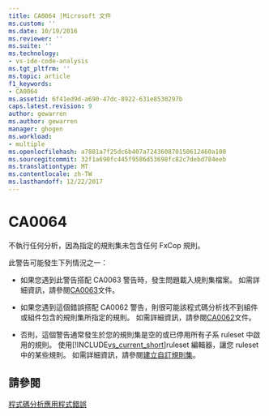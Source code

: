 ```yaml
---
title: CA0064 |Microsoft 文件
ms.custom: ''
ms.date: 10/19/2016
ms.reviewer: ''
ms.suite: ''
ms.technology:
- vs-ide-code-analysis
ms.tgt_pltfrm: ''
ms.topic: article
f1_keywords:
- CA0064
ms.assetid: 6f41ed9d-a690-47dc-8922-631e8530297b
caps.latest.revision: 9
author: gewarren
ms.author: gewarren
manager: ghogen
ms.workload:
- multiple
ms.openlocfilehash: a7881a7f25dc6b407a724360870150612460a100
ms.sourcegitcommit: 32f1a690fc445f9586d53698fc82c7debd784eeb
ms.translationtype: MT
ms.contentlocale: zh-TW
ms.lasthandoff: 12/22/2017
---
```

# <a name="ca0064"></a>CA0064
不執行任何分析，因為指定的規則集未包含任何 FxCop 規則。  
  
 此警告可能發生下列情況之一：  
  
-   如果您遇到此警告搭配 CA0063 警告時，發生問題載入規則集檔案。 如需詳細資訊，請參閱[CA0063](ca0063.md)文件。  
  
-   如果您遇到這個錯誤搭配 CA0062 警告，則很可能該程式碼分析找不到組件或組件包含的規則集所指定的規則。 如需詳細資訊，請參閱[CA0062](ca0062.md)文件。  
  
-   否則，這個警告通常發生於您的規則集是空的或已停用所有子系 ruleset 中啟用的規則。 使用[!INCLUDE[vs_current_short](../code-quality/includes/vs_current_short_md.md)]ruleset 編輯器，讓您 ruleset 中的某些規則。 如需詳細資訊，請參閱[建立自訂規則集](../code-quality/creating-custom-code-analysis-rule-sets.md)。  
  
## <a name="see-also"></a>請參閱  
 [程式碼分析應用程式錯誤](../code-quality/code-analysis-application-errors.md)   
